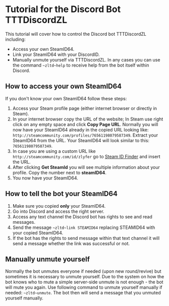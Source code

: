 # Tutorial for the Discord Bot TTTDiscordZL
This tutorial will cover how to control the Discord bot TTTDiscordZL including:
- Access your own SteamID64.
- Link your SteamID64 with your DiscordID.
- Manually unmute yourself via TTTDiscordZL.
In any cases you can use the command `~zltd~help` to receive help from the bot itself within Discord.
## How to access your own SteamID64
If you don't know your own SteamID64 follow these steps:
1. Access your Steam profile page (either internet browser or directly in Steam).
2. In your internet browser copy the URL of the website; In Steam use right click on any empty space and click **Copy Page URL**.
Normally you will now have your SteamID64 already in the copied URL looking like: `http://steamcommunity.com/profiles/76561198079587349`.
Extract your SteamID64 from the URL. Your SteamID64 will look similar to this: `76561198079587349`.
3. In case you are using a custom URL like `http://steamcommunity.com/id/zlyfer` go to [Steam ID Finder](https://steamidfinder.com/) and insert the URL.
4. After clicking **Get SteamId** you will see multiple information about your profile. Copy the number next to **steamID64**.
5. You now have your SteamID64.
## How to tell the bot your SteamID64
1. Make sure you copied **only** your SteamID64.
2. Go into Discord and access the right server.
3. Access any text channel the Discord bot has rights to see and read messages.
4. Send the message `~zltd~link STEAMID64` replacing STEAMID64 with your copied SteamID64.
5. If the bot has the rights to send message within that text channel it will send a message whether the link was successful or not.
## Manually unmute yourself
Normally the bot unmutes everyone if needed (upon new round/revive) but sometimes it is necessary to unmute yourself.
Due to the system on how the bot knows who to mute a simple server-side unmute is not enough - the bot will mute you again.
Use following command to unmute yourself manually if needed: `~zltd~unmute`.
The bot then will send a message that you unmuted yourself manually.
